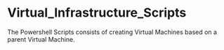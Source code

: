 # Virtual_Infrastructure_Scripts
The Powershell Scripts consists of creating Virtual Machines based on a parent Virtual Machine. 
